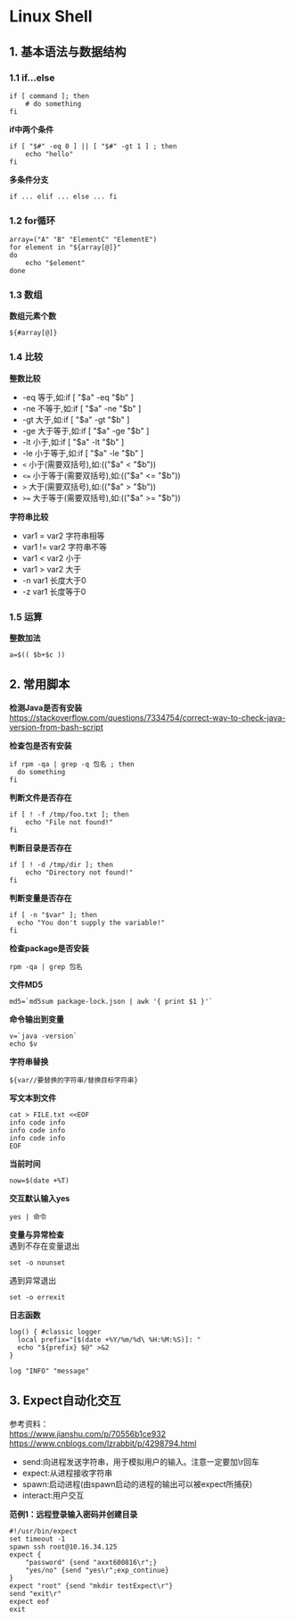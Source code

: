 # Linux Shell
## 1. 基本语法与数据结构
### 1.1 if...else
```shell
if [ command ]; then
    # do something
fi
```
**if中两个条件**  
```shell
if [ "$#" -eq 0 ] || [ "$#" -gt 1 ] ; then
    echo "hello"
fi
```

**多条件分支**  
```shell
if ... elif ... else ... fi
```

### 1.2 for循环
```
array=("A" "B" "ElementC" "ElementE")
for element in "${array[@]}"
do
    echo "$element"
done
```

### 1.3 数组
**数组元素个数**  
```
${#array[@]}
```

### 1.4 比较
**整数比较**  
- -eq 等于,如:if [ "$a" -eq "$b" ]
- -ne 不等于,如:if [ "$a" -ne "$b" ]
- -gt 大于,如:if [ "$a" -gt "$b" ]
- -ge 大于等于,如:if [ "$a" -ge "$b" ]
- -lt 小于,如:if [ "$a" -lt "$b" ]
- -le 小于等于,如:if [ "$a" -le "$b" ]
- `<`   小于(需要双括号),如:(("$a" < "$b"))
- `<=`  小于等于(需要双括号),如:(("$a" <= "$b"))
- `>`   大于(需要双括号),如:(("$a" > "$b"))
- `>=`  大于等于(需要双括号),如:(("$a" >= "$b"))

**字符串比较**  
- var1 = var2     字符串相等
- var1 != var2    字符串不等
- var1 < var2     小于
- var1 > var2     大于
- -n var1             长度大于0
- -z var1             长度等于0

### 1.5 运算
**整数加法**  
```
a=$(( $b+$c ))
```

## 2. 常用脚本
**检测Java是否有安装**  
https://stackoverflow.com/questions/7334754/correct-way-to-check-java-version-from-bash-script  

**检查包是否有安装**  
```shell
if rpm -qa | grep -q 包名 ; then
  do something
fi
```

**判断文件是否存在**  
```shell
if [ ! -f /tmp/foo.txt ]; then
    echo "File not found!"
fi
```

**判断目录是否存在**  
```shell
if [ ! -d /tmp/dir ]; then
    echo "Directory not found!"
fi
```

**判断变量是否存在**  
```shell
if [ -n "$var" ]; then
  echo "You don't supply the variable!"
fi
```

**检查package是否安装**  
```
rpm -qa | grep 包名
```

**文件MD5**  
```shell
md5=`md5sum package-lock.json | awk '{ print $1 }'`
```

**命令输出到变量**  
```shell
v=`java -version`
echo $v
```

**字符串替换**  
```
${var//要替换的字符串/替换目标字符串}
```

**写文本到文件**  
```shell
cat > FILE.txt <<EOF
info code info
info code info
info code info
EOF
```

**当前时间**  
```shell
now=$(date +%T)
```

**交互默认输入yes**  
```shell
yes | 命令
```

**变量与异常检查**  
遇到不存在变量退出  
```
set -o nounset
```
遇到异常退出  
```
set -o errexit
```

**日志函数**  
```
log() { #classic logger
  local prefix="[$(date +%Y/%m/%d\ %H:%M:%S)]: "
  echo "${prefix} $@" >&2
}

log "INFO" "message"
```

## 3. Expect自动化交互
参考资料：  
https://www.jianshu.com/p/70556b1ce932  
https://www.cnblogs.com/lzrabbit/p/4298794.html  
- send:向进程发送字符串，用于模拟用户的输入。注意一定要加\r回车
- expect:从进程接收字符串
- spawn:启动进程(由spawn启动的进程的输出可以被expect所捕获)
- interact:用户交互

**范例1：远程登录输入密码并创建目录**  
```shell
#!/usr/bin/expect
set timeout -1
spawn ssh root@10.16.34.125
expect {
    "password" {send "axxt600816\r";}
    "yes/no" {send "yes\r";exp_continue}
}
expect "root" {send "mkdir testExpect\r"}
send "exit\r"
expect eof
exit
```
